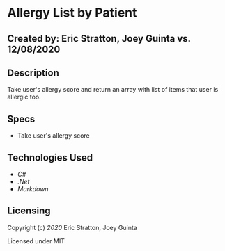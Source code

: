 # Allergy List by Patient

## Created by: Eric Stratton, Joey Guinta vs. 12/08/2020

## Description

Take user's allergy score and return an array with list of items that user is allergic too.

## Specs

- Take user's allergy score

## Technologies Used

- _C#_
- _.Net_
- _Markdown_

## Licensing

Copyright (c) _2020_ Eric Stratton, Joey Guinta 

Licensed under MIT 